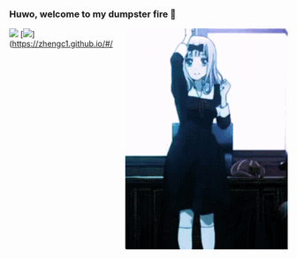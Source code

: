 ### Huwo, welcome to my dumpster fire 👋

<div align="center">
<img height="400" alt="GIF" align="right" src="https://github.com/ZhengC1/ZhengC1/blob/main/assets/chika.gif">
</div>

<!--
Here are some ideas to get you started:

- 🔭 I’m currently working on ...
- 🌱 I’m currently learning ...
- 👯 I’m looking to collaborate on ...
- 🤔 I’m looking for help with ...
- 💬 Ask me about ...
- 📫 How to reach me: ...
- 😄 Pronouns: ...
- ⚡ Fun fact: ...
-->
[![](https://img.shields.io/badge/-linkedin-0073B1?style=flat-square)](https://www.linkedin.com/in/chun-zheng/)
[![](https://img.shields.io/badge/-website-332B40?style=flat-square)](https://zhengc1.github.io/#/
